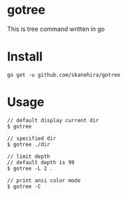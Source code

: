 # gotree
This is tree command written in go

# Install
```
go get -u github.com/skanehira/gotree
```

# Usage
```
// default display current dir
$ gotree

// specified dir
$ gotree ./dir

// limit depth
// default depth is 99
$ gotree -L 2 .

// print ansi color mode
$ gotree -C
```
